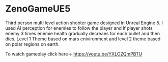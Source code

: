 # ZenoGameUE5
Third person multi level action shooter game designed in Unreal Engine 5. I used AI perception for enemies to follow the player and If player shots enemy 3 times enemie health gradually decreaes for each bullet and then dies.
Level 1 Theme based on mars enivironment and level 2 theme based on polar regions on earth.

To watch gameplay click here-> https://youtu.be/YXLOZQmPBTU
